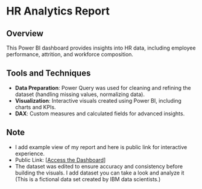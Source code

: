 # HR Analytics Report

## Overview
This Power BI dashboard provides insights into HR data, including employee performance, attrition, and workforce composition.

## Tools and Techniques
- **Data Preparation**: Power Query was used for cleaning and refining the dataset (handling missing values, normalizing data).
- **Visualization**: Interactive visuals created using Power BI, including charts and KPIs.
- **DAX**: Custom measures and calculated fields for advanced insights.

## Note
- I add example view of my report and here is public link for interactive experience.
- Public Link: [[Access the Dashboard](https://app.powerbi.com/groups/me/reports/a14810c0-1e4e-4d21-ad97-458f91b99aca/ccd188011a7dbfb4acb2?experience=power-bi)]
- The dataset was edited to ensure accuracy and consistency before building the visuals. I add dataset you can take a look and analyze it (This is a fictional data set created by IBM data scientists.)

